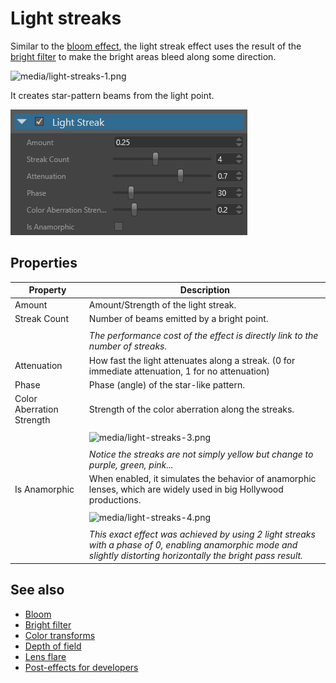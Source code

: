 # Light streaks

Similar to the [bloom effect](bloom.md), the light streak effect uses the result of the [bright filter](bright-filter.md) to make the bright areas bleed along some direction.

![media/light-streaks-1.png](media/light-streaks-1.png) 

It creates star-pattern beams from the light point.

![media/light-streaks-2.png](media/light-streaks-2.png) 

## Properties

| Property                  | Description                                                                                                                                                        |
| ------------------------- | ------------------------------------------------------------------------------------------------------------------------------------------------------------------ |
| Amount                    | Amount/Strength of the light streak.                                                                                                                               |
| Streak Count              | Number of beams emitted by a bright point.                                                                                                                         |
|                           |                                                                                                                                                                    |
|                           | *The performance cost of the effect is directly link to the number of streaks.*                                                                                    |
| Attenuation               | How fast the light attenuates along a streak. (0 for immediate attenuation, 1 for no attenuation)                                                                  |
| Phase                     | Phase (angle) of the star-like pattern.                                                                                                                            |
| Color Aberration Strength | Strength of the color aberration along the streaks.                                                                                                                |
|                           |                                                                                                                                                                    |
|                           | ![media/light-streaks-3.png](media/light-streaks-3.png)                                                                                                          |
|                           |                                                                                                                                                                    |
|                           | *Notice the streaks are not simply yellow but change to purple, green, pink...*                                                                                    |
| Is Anamorphic             | When enabled, it simulates the behavior of anamorphic lenses, which are widely used in big Hollywood productions.                                                  |
|                           |                                                                                                                                                                    |
|                           | ![media/light-streaks-4.png](media/light-streaks-4.png)                                                                                                          |
|                           |                                                                                                                                                                    |
|                           | *This exact effect was achieved by using 2 light streaks with a phase of 0, enabling anamorphic mode and slightly distorting horizontally the bright pass result.* |

## See also

* [Bloom](bloom.md)
* [Bright filter](bright-filter.md)
* [Color transforms](color-transforms/index.md)
* [Depth of field](depth-of-field.md)
* [Lens flare](lens-flare.md)
* [Post-effects for developers](post-effects-for-developers.md)